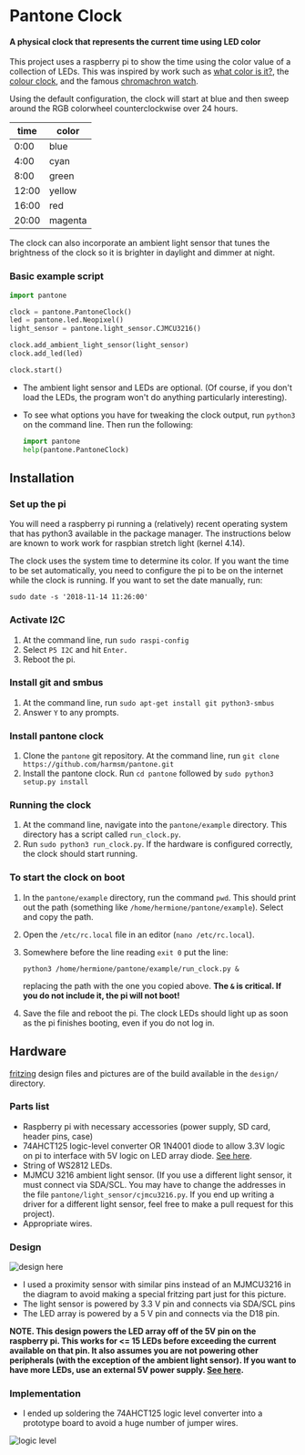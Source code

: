 # Pantone Clock

#### A physical clock that represents the current time using LED color

This project uses a raspberry pi to show the time using the color value of a
collection of LEDs.  This was inspired by work such as 
[what color is it?](http://whatcolorisit.sumbioun.com/), 
the [colour clock](http://thecolourclock.co.uk/), and the famous
[chromachron watch](https://www.hodinkee.com/articles/chromachron-a-radically-new-approach-to-time).

Using the default configuration, the clock will start at 
blue and then sweep around the RGB colorwheel counterclockwise over 24 hours.  

|  time | color   |
|-------|---------|
|  0:00 | blue    |
|  4:00 | cyan    |
|  8:00 | green   |  
| 12:00 | yellow  |
| 16:00 | red     |
| 20:00 | magenta |


The clock can also incorporate an ambient light sensor that tunes the brightness
of the clock so it is brighter in daylight and dimmer at night.

### Basic example script
```python
import pantone

clock = pantone.PantoneClock()
led = pantone.led.Neopixel()
light_sensor = pantone.light_sensor.CJMCU3216()

clock.add_ambient_light_sensor(light_sensor)
clock.add_led(led)

clock.start()
```

+ The ambient light sensor and LEDs are optional.  (Of course, if you don't load
  the LEDs, the program won't do anything particularly interesting).
+ To see what options you have for tweaking the clock output, run `python3` on
  the command line.  Then run the following:

  ```python
  import pantone
  help(pantone.PantoneClock)
  ```

## Installation

### Set up the pi

You will need a raspberry pi running a (relatively) recent operating system that
has python3 available in the package manager.  The instructions below are known
to work work for raspbian stretch light (kernel 4.14).  

The clock uses the system time to determine its color.  If you want the time to
be set automatically, you need to configure the pi to be on the internet while
the clock is running.  If you want to set the date manually, run:

```
sudo date -s '2018-11-14 11:26:00'
```

### Activate I2C 

1. At the command line, run `sudo raspi-config`
2. Select `P5 I2C` and hit `Enter.`  
3. Reboot the pi.

### Install git and smbus

1. At the command line, run `sudo apt-get install git python3-smbus`
2. Answer `Y` to any prompts.

### Install pantone clock

1. Clone the `pantone` git repository.  At the command line, run
   `git clone https://github.com/harmsm/pantone.git`
2. Install the pantone clock.  Run `cd pantone` followed by
   `sudo python3 setup.py install` 

### Running the clock
1. At the command line, navigate into the `pantone/example` directory.  This 
   directory has a script called `run_clock.py`.  
2. Run `sudo python3 run_clock.py`.  If the hardware is configured correctly,
   the clock should start running.

### To start the clock on boot
1. In the `pantone/example` directory, run the command `pwd`.  This should 
   print out the path (something like `/home/hermione/pantone/example`). 
   Select and copy the path. 
2. Open the `/etc/rc.local` file in an editor (`nano /etc/rc.local`).  
3. Somewhere before the line reading `exit 0` put the line:

   ```
   python3 /home/hermione/pantone/example/run_clock.py &
   ```

   replacing the path with the one you copied above.  **The `&` is critical.  If 
   you do not include it, the pi will not boot!**
4. Save the file and reboot the pi.  The clock LEDs should light up as soon 
   as the pi finishes booting, even if you do not log in.

## Hardware

[fritzing](http://fritzing.org) design files and pictures are of the
build available in the `design/` directory.

### Parts list

+ Raspberry pi with necessary accessories (power supply, SD card, header pins,
  case)
+ 74AHCT125 logic-level converter OR 1N4001 diode to allow 3.3V logic on pi to
  interface with 5V logic on LED array diode. [See here](https://learn.adafruit.com/neopixels-on-raspberry-pi/raspberry-pi-wiring).
+ String of WS2812 LEDs.
+ MJMCU 3216 ambient light sensor.  (If you use a different light sensor, it
  must connect via SDA/SCL.  You may have to change the addresses in the file
  `pantone/light_sensor/cjmcu3216.py`.  If you end up writing a driver for a 
  different light sensor, feel free to make a pull request for this project). 
+ Appropriate wires. 

### Design

![design here](https://github.com/harmsm/pantone/raw/master/design/pantone-clock.png)

+ I used a proximity sensor with similar pins instead of an MJMCU3216 in the
  diagram to avoid making a special fritzing part just for this picture. 
+ The light sensor is powered by 3.3 V pin and connects via SDA/SCL pins
+ The LED array is powered by a 5 V pin and connects via the D18 pin.  

**NOTE.  This design powers the LED array off of the 5V pin on the raspberry 
pi.  This works for <= 15 LEDs before exceeding the current available on that
pin.  It also assumes you are not powering other peripherals (with the 
exception of the ambient light sensor).  If you want to have more LEDs, use
an external 5V power supply.  [See here](https://learn.adafruit.com/neopixels-on-raspberry-pi/raspberry-pi-wiring).**

### Implementation

+ I ended up soldering the 74AHCT125 logic level converter into a prototype
  board to avoid a huge number of jumper wires. 

![logic level](https://github.com/harmsm/pantone/raw/master/design/level-shift-board.png)
